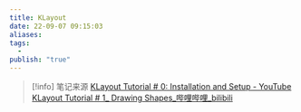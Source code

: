 ```yaml
---
title: KLayout
date: 22-09-07 09:15:03
aliases: 
tags:
  - 
publish: "true"
---
```




> [!info] 笔记来源
> [KLayout Tutorial # 0: Installation and Setup - YouTube](https://www.youtube.com/watch?v=WUEh_NahYGU&list=PL12BCN5zxKhysQPbl0Fy0a6x0fiCPJZB-)
> [KLayout Tutorial # 1_ Drawing Shapes_哔哩哔哩_bilibili](https://www.bilibili.com/video/BV1yp4y1S7nF?p=1&vd_source=888a216de9bc720d4e19932bc33870d8)

